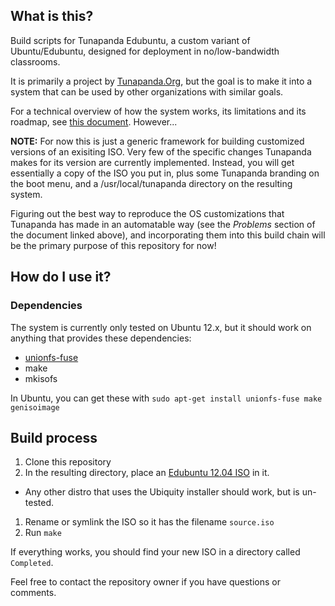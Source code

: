 ## What is this?
Build scripts for Tunapanda Edubuntu, a custom variant of Ubuntu/Edubuntu, designed for deployment in no/low-bandwidth classrooms.

It is primarily a project by [Tunapanda.Org](http://tunapanda.org), but the goal is to make it into a system that can be used by other organizations with similar goals. 

For a technical overview of how the system works, its limitations and its roadmap, see [this document]( https://docs.google.com/document/d/19N5jBC4Ag1mglCEbwayOptUEfUo6TMhCyDVEeAnokVg/edit?usp=sharing). However... 

**NOTE:** For now this is just a generic framework for building customized versions of an exisiting ISO. Very few of the specific changes Tunapanda makes for its version are currently implemented. Instead, you will get essentially a copy of the ISO you put in, plus some Tunapanda branding on the boot menu, and a /usr/local/tunapanda directory on the resulting system. 

Figuring out the best way to reproduce the OS customizations that Tunapanda has made in an automatable way (see the *Problems* section of the document linked above), and incorporating them into this build chain will be the primary purpose of this repository for now!

## How do I use it?
### Dependencies
The system is currently only tested on Ubuntu 12.x, but it should work on anything that provides these dependencies:
* [unionfs-fuse](http://podgorny.cz/moin/UnionFsFuse) 
* make
* mkisofs

In Ubuntu, you can get these with `sudo apt-get install unionfs-fuse make genisoimage`

## Build process
1. Clone this repository
1. In the resulting directory, place an [Edubuntu 12.04 ISO](http://edubuntu.org/download) in it.
  * Any other distro that uses the Ubiquity installer should work, but is un-tested.
1. Rename or symlink the ISO so it has the filename `source.iso`
1. Run `make`

If everything works, you should find your new ISO in a directory called `Completed`. 

Feel free to contact the repository owner if you have questions or comments. 
